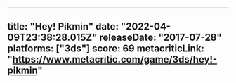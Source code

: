 
---
title: "Hey! Pikmin"
date: "2022-04-09T23:38:28.015Z"
releaseDate: "2017-07-28"
platforms: ["3ds"]
score: 69
metacriticLink: "https://www.metacritic.com/game/3ds/hey!-pikmin"
---
